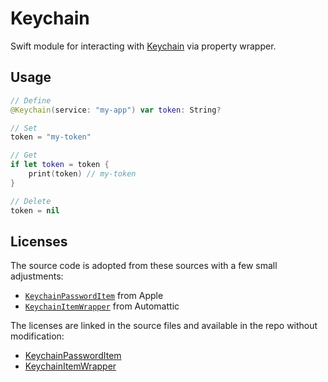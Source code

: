 # Keychain

Swift module for interacting with [Keychain](https://developer.apple.com/documentation/security/keychain_services) via property wrapper.

## Usage

```swift
// Define
@Keychain(service: "my-app") var token: String?

// Set
token = "my-token"

// Get
if let token = token {
    print(token) // my-token
}

// Delete
token = nil
```

## Licenses

The source code is adopted from these sources with a few small adjustments:

- [`KeychainPasswordItem`](https://developer.apple.com/library/archive/samplecode/GenericKeychain/Listings/GenericKeychain_KeychainPasswordItem_swift.html) from Apple
- [`KeychainItemWrapper`](https://github.com/Automattic/simplenote-ios/blob/3c404525449672d08e93380b4ef4a30054de1847/Simplenote/Classes/KeychainManager.swift) from Automattic

The licenses are linked in the source files and available in the repo without modification:

- [KeychainPasswordItem](./LICENSE-KeychainPasswordItem.md)
- [KeychainItemWrapper](./LICENSE-KeychainItemWrapper.md)

